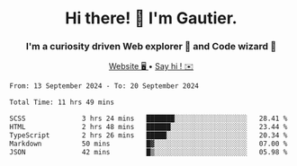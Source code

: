<h1 align="center">Hi there! 👋 I'm Gautier.</h1>
<h3 align="center">I'm a curiosity driven Web explorer 🚀 and Code wizard 🧙</h3>

<p align="center">
  <a href="https://xisabla.github.io/">Website 🖥️ </a> •
  <a href="mailto:xisabla.dev@gmail.com">Say hi ! ✉️</a>
</p>

<!--START_SECTION:waka-->

```txt
From: 13 September 2024 - To: 20 September 2024

Total Time: 11 hrs 49 mins

SCSS              3 hrs 24 mins   ███████░░░░░░░░░░░░░░░░░░   28.41 %
HTML              2 hrs 48 mins   ██████░░░░░░░░░░░░░░░░░░░   23.44 %
TypeScript        2 hrs 26 mins   █████░░░░░░░░░░░░░░░░░░░░   20.34 %
Markdown          50 mins         █▓░░░░░░░░░░░░░░░░░░░░░░░   07.00 %
JSON              42 mins         █▒░░░░░░░░░░░░░░░░░░░░░░░   05.98 %
```

<!--END_SECTION:waka-->
